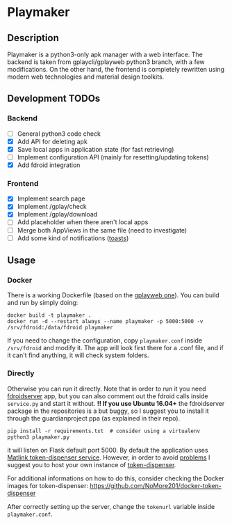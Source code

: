 # Playmaker

## Description

Playmaker is a python3-only apk manager with a web interface. The backend is taken from gplaycli/gplayweb python3 branch, with a few modifications.
On the other hand, the frontend is completely rewritten using modern web technologies and material design toolkits.

## Development TODOs

### Backend
- [ ] General python3 code check
- [x] Add API for deleting apk
- [x] Save local apps in application state (for fast retrieving)
- [ ] Implement configuration API (mainly for resetting/updating tokens)
- [x] Add fdroid integration

### Frontend
- [x] Implement search page
- [x] Implement /gplay/check
- [x] Implement /gplay/download
- [ ] Add placeholder when there aren't local apps
- [ ] Merge both AppViews in the same file (need to investigate)
- [ ] Add some kind of notifications ([toasts](https://fezvrasta.github.io/snackbarjs/))

## Usage

### Docker

There is a working Dockerfile (based on the [gplayweb one](https://github.com/matlink/gplayweb/blob/master/Dockerfile)). You can build and run by simply doing:

```
docker build -t playmaker .
docker run -d --restart always --name playmaker -p 5000:5000 -v /srv/fdroid:/data/fdroid playmaker
```
If you need to change the configuration, copy `playmaker.conf` inside `/srv/fdroid` and modify it. The app will look first there for a .conf file, and if it can't find anything, it will check system folders.
### Directly

Otherwise you can run it directly. Note that in order to run it you need [fdroidserver](https://gitlab.com/fdroid/fdroidserver) app, but you can also comment out the fdroid calls inside `service.py` and start it without.
**!! If you use Ubuntu 16.04+** the fdroidserver package in the repositories is a but buggy, so I suggest you to install it through the guardianproject ppa (as explained in their repo).

```
pip install -r requirements.txt  # consider using a virtualenv
python3 playmaker.py
```

it will listen on Flask default port 5000. By default the application uses [Matlink token-dispenser service](https://github.com/matlink/gplaycli#changelog). However, in order to avoid [problems](https://github.com/matlink/gplaycli/issues/80) I suggest you to host your own instance of [token-dispenser](https://github.com/yeriomin/token-dispenser).

For additional informations on how to do this, consider checking the Docker images for token-dispenser: https://github.com/NoMore201/docker-token-dispenser

After correctly setting up the server, change the `tokenurl` variable inside `playmaker.conf`.
